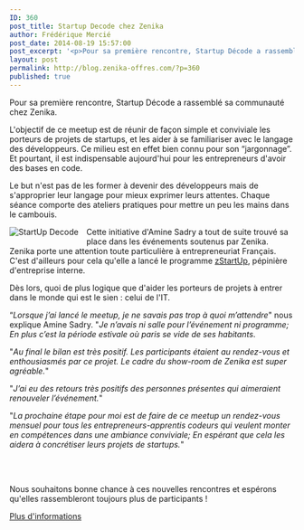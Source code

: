 ```yaml
---
ID: 360
post_title: Startup Decode chez Zenika
author: Frédérique Mercié
post_date: 2014-08-19 15:57:00
post_excerpt: '<p>Pour sa première rencontre, Startup Décode a rassemblé sa communauté chez Zenika.</p>'
layout: post
permalink: http://blog.zenika-offres.com/?p=360
published: true
---
```

<p>Pour sa première rencontre, Startup Décode a rassemblé sa communauté chez Zenika.</p>
<!--more-->
<p>L'objectif de ce meetup est de réunir de façon simple et conviviale les porteurs de projets de startups, et les aider à se familiariser avec le langage des développeurs. Ce milieu est en effet bien connu pour son “jargonnage”. Et pourtant, il est indispensable aujourd'hui pour les entrepreneurs d'avoir des bases en code. <br /></p> <p>Le but n'est pas de les former à devenir des développeurs mais de s'approprier leur langage pour mieux exprimer leurs attentes. Chaque séance comporte des ateliers pratiques pour mettre un peu les mains dans le cambouis.</p> <p><img src="/wp-content/uploads/2015/07/.P1080496_s.jpg" alt="StartUp Decode" style="float:left; margin: 0 1em 1em 0;" title="StartUp Decode" /> Cette initiative d'Amine Sadry a tout de suite trouvé sa place dans les événements soutenus par Zenika. Zenika porte une attention toute particulière à entrepreneuriat Français. C'est d'ailleurs pour cela qu'elle a lancé le programme <a href="http://zenika.com/Zenika/zstartup-by-zenika.html" title="zStartup">zStartUp</a>, pépinière d'entreprise interne. <br /></p> <p>Dès lors, quoi de plus logique que d'aider les porteurs de projets à entrer dans le monde qui est le sien&nbsp;: celui de l'IT.</p> <p>“<em>Lorsque j’ai lancé le meetup, je ne savais pas trop à quoi m’attendre</em>" nous explique Amine Sadry. "<em>Je n’avais ni salle pour l’événement ni programme; En plus c’est la période estivale où paris se vide de ses habitants</em>.</p> <p>"<em>Au final le bilan est très positif. Les participants étaient au rendez-vous et enthousiasmés par ce projet. Le cadre du show-room de Zenika est super agréable.</em>"<br /></p> <p>"<em>J’ai eu des retours très positifs des personnes présentes qui aimeraient renouveler l’événement.</em>"<br /></p> <p>"<em>La prochaine étape pour moi est de faire de ce meetup un rendez-vous mensuel pour tous les entrepreneurs-apprentis codeurs qui veulent monter en compétences dans une ambiance conviviale; En espérant que cela les aidera à concrétiser leurs projets de startups.</em>"<br /></p> <p><br /><br /></p> <p>Nous souhaitons bonne chance à ces nouvelles rencontres et espérons qu'elles rassembleront toujours plus de participants&nbsp;!</p> <p><a href="http://www.meetup.com/StartupDecode/events/195699862/">Plus d'informations</a></p>